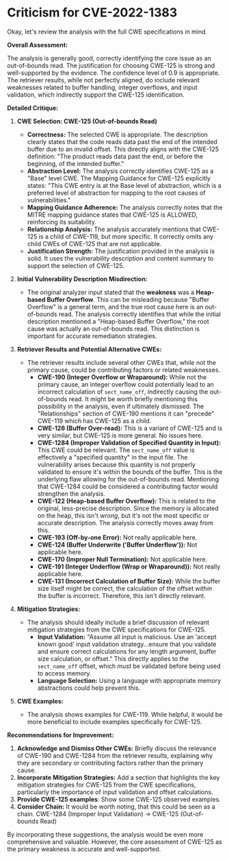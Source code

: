# Criticism for CVE-2022-1383

Okay, let's review the analysis with the full CWE specifications in mind.

**Overall Assessment:**

The analysis is generally good, correctly identifying the core issue as an out-of-bounds read. The justification for choosing CWE-125 is strong and well-supported by the evidence. The confidence level of 0.9 is appropriate. The retriever results, while not perfectly aligned, do include relevant weaknesses related to buffer handling, integer overflows, and input validation, which indirectly support the CWE-125 identification.

**Detailed Critique:**

1.  **CWE Selection: CWE-125 (Out-of-bounds Read)**

    *   **Correctness:** The selected CWE is appropriate.  The description clearly states that the code reads data past the end of the intended buffer due to an invalid offset.  This directly aligns with the CWE-125 definition: "The product reads data past the end, or before the beginning, of the intended buffer."
    *   **Abstraction Level:** The analysis correctly identifies CWE-125 as a "Base" level CWE. The Mapping Guidance for CWE-125 explicitly states: "This CWE entry is at the Base level of abstraction, which is a preferred level of abstraction for mapping to the root causes of vulnerabilities."
    *   **Mapping Guidance Adherence:** The analysis correctly notes that the MITRE mapping guidance states that CWE-125 is ALLOWED, reinforcing its suitability.
    *   **Relationship Analysis:** The analysis accurately mentions that CWE-125 is a child of CWE-119, but more specific. It correctly omits any child CWEs of CWE-125 that are not applicable.
    *   **Justification Strength:** The justification provided in the analysis is solid. It uses the vulnerability description and content summary to support the selection of CWE-125.

2.  **Initial Vulnerability Description Misdirection:**

    *   The original analyzer input stated that the **weakness** was a **Heap-based Buffer Overflow**. This can be misleading because "Buffer Overflow" is a general term, and the true root cause here is an out-of-bounds read. The analysis correctly identifies that while the initial description mentioned a "Heap-based Buffer Overflow," the root cause was actually an out-of-bounds read. This distinction is important for accurate remediation strategies.

3.  **Retriever Results and Potential Alternative CWEs:**

    *   The retriever results include several other CWEs that, while not the primary cause, could be contributing factors or related weaknesses.
        *   **CWE-190 (Integer Overflow or Wraparound):** While not the primary cause, an integer overflow could potentially lead to an incorrect calculation of `sect_name_off`, indirectly causing the out-of-bounds read.  It might be worth briefly mentioning this possibility in the analysis, even if ultimately dismissed.  The "Relationships" section of CWE-190 mentions it can "precede" CWE-119 which has CWE-125 as a child.
        *   **CWE-126 (Buffer Over-read):** This is a variant of CWE-125 and is very similar, but CWE-125 is more general. No issues here.
        *   **CWE-1284 (Improper Validation of Specified Quantity in Input):**  This CWE could be relevant. The `sect_name_off` value is effectively a "specified quantity" in the input file. The vulnerability arises because this quantity is not properly validated to ensure it's within the bounds of the buffer. This is the underlying flaw allowing for the out-of-bounds read. Mentioning that CWE-1284 could be considered a contributing factor would strengthen the analysis.
        *   **CWE-122 (Heap-based Buffer Overflow):** This is related to the original, less-precise description. Since the memory is allocated on the heap, this isn't *wrong*, but it's not the most specific or accurate description. The analysis correctly moves away from this.
        *   **CWE-193 (Off-by-one Error):** Not really applicable here.
        *   **CWE-124 (Buffer Underwrite ('Buffer Underflow')):** Not applicable here.
        *   **CWE-170 (Improper Null Termination):** Not applicable here.
        *   **CWE-191 (Integer Underflow (Wrap or Wraparound)):** Not really applicable here.
        *   **CWE-131 (Incorrect Calculation of Buffer Size):** While the buffer size itself might be correct, the calculation of the offset *within* the buffer is incorrect. Therefore, this isn't directly relevant.

4.  **Mitigation Strategies:**

    *   The analysis should ideally include a brief discussion of relevant mitigation strategies from the CWE specifications for CWE-125.
        *   **Input Validation:**  "Assume all input is malicious. Use an 'accept known good' input validation strategy...ensure that you validate and ensure correct calculations for any length argument, buffer size calculation, or offset." This directly applies to the `sect_name_off` offset, which *must* be validated before being used to access memory.
        *   **Language Selection:** Using a language with appropriate memory abstractions could help prevent this.

5.  **CWE Examples:**

    *   The analysis shows examples for CWE-119. While helpful, it would be more beneficial to include examples specifically for CWE-125.

**Recommendations for Improvement:**

1.  **Acknowledge and Dismiss Other CWEs:** Briefly discuss the relevance of CWE-190 and CWE-1284 from the retriever results, explaining why they are secondary or contributing factors rather than the primary cause.
2.  **Incorporate Mitigation Strategies:** Add a section that highlights the key mitigation strategies for CWE-125 from the CWE specifications, particularly the importance of input validation and offset calculations.
3.  **Provide CWE-125 examples**: Show some CWE-125 observed examples.
4.  **Consider Chain:** It would be worth noting, that this could be seen as a chain. CWE-1284 (Improper Input Validation) -> CWE-125 (Out-of-bounds Read)

By incorporating these suggestions, the analysis would be even more comprehensive and valuable. However, the core assessment of CWE-125 as the primary weakness is accurate and well-supported.